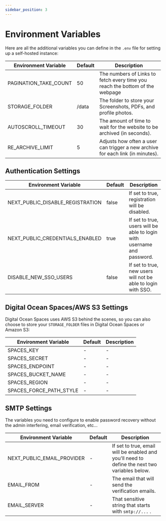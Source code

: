 ```yaml
---
sidebar_position: 3
---
```


# Environment Variables

Here are all the additional variables you can define in the `.env` file for setting up a self-hosted instance:

| Environment Variable  | Default | Description                                                                    |
| --------------------- | ------- | ------------------------------------------------------------------------------ |
| PAGINATION_TAKE_COUNT | 50      | The numbers of Links to fetch every time you reach the bottom of the webpage   |
| STORAGE_FOLDER        | /data   | The folder to store your Screenshots, PDFs, and profile photos.                |
| AUTOSCROLL_TIMEOUT    | 30      | The amount of time to wait for the website to be archived (in seconds).        |
| RE_ARCHIVE_LIMIT      | 5       | Adjusts how often a user can trigger a new archive for each link (in minutes). |

## Authentication Settings

| Environment Variable             | Default | Description                                                             |
| -------------------------------- | ------- | ----------------------------------------------------------------------- |
| NEXT_PUBLIC_DISABLE_REGISTRATION | false   | If set to true, registration will be disabled.                          |
| NEXT_PUBLIC_CREDENTIALS_ENABLED  | true    | If set to true, users will be able to login with username and password. |
| DISABLE_NEW_SSO_USERS            | false   | If set to true, new users will not be able to login with SSO.           |

## Digital Ocean Spaces/AWS S3 Settings

Digital Ocean Spaces uses AWS S3 behind the scenes, so you can also choose to store your `STORAGE_FOLDER` files in Digital Ocean Spaces or Amazon S3:

| Environment Variable    | Default | Description |
| ----------------------- | ------- | ----------- |
| SPACES_KEY              | -       | -           |
| SPACES_SECRET           | -       | -           |
| SPACES_ENDPOINT         | -       | -           |
| SPACES_BUCKET_NAME      | -       | -           |
| SPACES_REGION           | -       | -           |
| SPACES_FORCE_PATH_STYLE | -       | -           |

## SMTP Settings

The variables you need to configure to enable password recovery without the admin interfering, email verification, etc...

| Environment Variable       | Default | Description                                                                                   |
| -------------------------- | ------- | --------------------------------------------------------------------------------------------- |
| NEXT_PUBLIC_EMAIL_PROVIDER | -       | If set to true, email will be enabled and you'll need to define the next two variables below. |
| EMAIL_FROM                 | -       | The email that will send the verification emails.                                             |
| EMAIL_SERVER               | -       | That sensitive string that starts with `smtp://...` .                                         |
